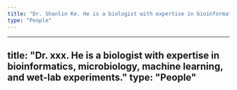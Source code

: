 ```yaml
---
title: "Dr. Shanlin Ke. He is a biologist with expertise in bioinformatics, microbiology, machine learning, and wet-lab experiments."
type: "People"
---
```


---
title: "Dr. xxx. He is a biologist with expertise in bioinformatics, microbiology, machine learning, and wet-lab experiments."
type: "People"
---

